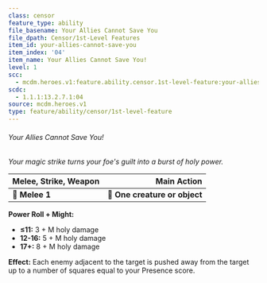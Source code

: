 ```yaml
---
class: censor
feature_type: ability
file_basename: Your Allies Cannot Save You
file_dpath: Censor/1st-Level Features
item_id: your-allies-cannot-save-you
item_index: '04'
item_name: Your Allies Cannot Save You!
level: 1
scc:
  - mcdm.heroes.v1:feature.ability.censor.1st-level-feature:your-allies-cannot-save-you
scdc:
  - 1.1.1:13.2.7.1:04
source: mcdm.heroes.v1
type: feature/ability/censor/1st-level-feature
---
```


###### Your Allies Cannot Save You!

*Your magic strike turns your foe's guilt into a burst of holy power.*

| **Melee, Strike, Weapon** |               **Main Action** |
| ------------------------- | ----------------------------: |
| **📏 Melee 1**            | **🎯 One creature or object** |

**Power Roll + Might:**

- **≤11:** 3 + M holy damage
- **12-16:** 5 + M holy damage
- **17+:** 8 + M holy damage

**Effect:** Each enemy adjacent to the target is pushed away from the target up to a number of squares equal to your Presence score.
